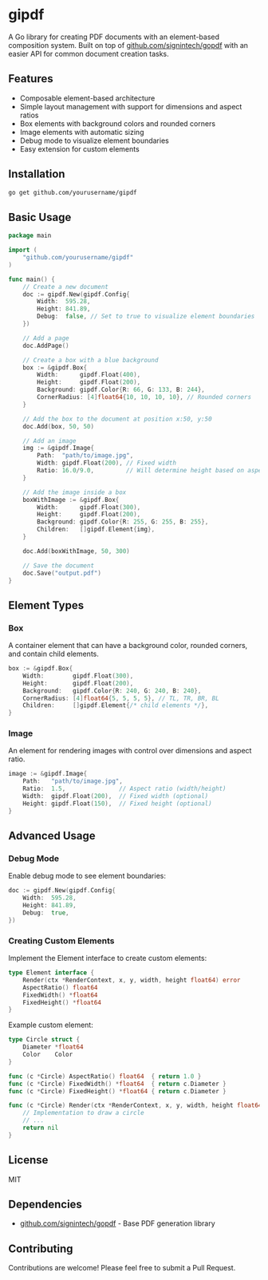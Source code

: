 # gipdf

A Go library for creating PDF documents with an element-based composition system. Built on top of [github.com/signintech/gopdf](https://github.com/signintech/gopdf) with an easier API for common document creation tasks.

## Features

- Composable element-based architecture
- Simple layout management with support for dimensions and aspect ratios
- Box elements with background colors and rounded corners
- Image elements with automatic sizing
- Debug mode to visualize element boundaries
- Easy extension for custom elements

## Installation

```bash
go get github.com/yourusername/gipdf
```

## Basic Usage

```go
package main

import (
    "github.com/yourusername/gipdf"
)

func main() {
    // Create a new document
    doc := gipdf.New(gipdf.Config{
        Width:  595.28,
        Height: 841.89,
        Debug:  false, // Set to true to visualize element boundaries
    })

    // Add a page
    doc.AddPage()

    // Create a box with a blue background
    box := &gipdf.Box{
        Width:      gipdf.Float(400),
        Height:     gipdf.Float(200),
        Background: gipdf.Color{R: 66, G: 133, B: 244},
        CornerRadius: [4]float64{10, 10, 10, 10}, // Rounded corners
    }

    // Add the box to the document at position x:50, y:50
    doc.Add(box, 50, 50)

    // Add an image
    img := &gipdf.Image{
        Path:  "path/to/image.jpg",
        Width: gipdf.Float(200), // Fixed width
        Ratio: 16.0/9.0,         // Will determine height based on aspect ratio
    }

    // Add the image inside a box
    boxWithImage := &gipdf.Box{
        Width:      gipdf.Float(300),
        Height:     gipdf.Float(200),
        Background: gipdf.Color{R: 255, G: 255, B: 255},
        Children:   []gipdf.Element{img},
    }

    doc.Add(boxWithImage, 50, 300)

    // Save the document
    doc.Save("output.pdf")
}
```

## Element Types

### Box

A container element that can have a background color, rounded corners, and contain child elements.

```go
box := &gipdf.Box{
    Width:        gipdf.Float(300),
    Height:       gipdf.Float(200),
    Background:   gipdf.Color{R: 240, G: 240, B: 240},
    CornerRadius: [4]float64{5, 5, 5, 5}, // TL, TR, BR, BL
    Children:     []gipdf.Element{/* child elements */},
}
```

### Image

An element for rendering images with control over dimensions and aspect ratio.

```go
image := &gipdf.Image{
    Path:   "path/to/image.jpg",
    Ratio:  1.5,               // Aspect ratio (width/height)
    Width:  gipdf.Float(200),  // Fixed width (optional)
    Height: gipdf.Float(150),  // Fixed height (optional)
}
```

## Advanced Usage

### Debug Mode

Enable debug mode to see element boundaries:

```go
doc := gipdf.New(gipdf.Config{
    Width:  595.28,
    Height: 841.89,
    Debug:  true,
})
```

### Creating Custom Elements

Implement the Element interface to create custom elements:

```go
type Element interface {
    Render(ctx *RenderContext, x, y, width, height float64) error
    AspectRatio() float64
    FixedWidth() *float64
    FixedHeight() *float64
}
```

Example custom element:

```go
type Circle struct {
    Diameter *float64
    Color    Color
}

func (c *Circle) AspectRatio() float64  { return 1.0 }
func (c *Circle) FixedWidth() *float64  { return c.Diameter }
func (c *Circle) FixedHeight() *float64 { return c.Diameter }

func (c *Circle) Render(ctx *RenderContext, x, y, width, height float64) error {
    // Implementation to draw a circle
    // ...
    return nil
}
```

## License

MIT

## Dependencies

- [github.com/signintech/gopdf](https://github.com/signintech/gopdf) - Base PDF generation library

## Contributing

Contributions are welcome! Please feel free to submit a Pull Request.